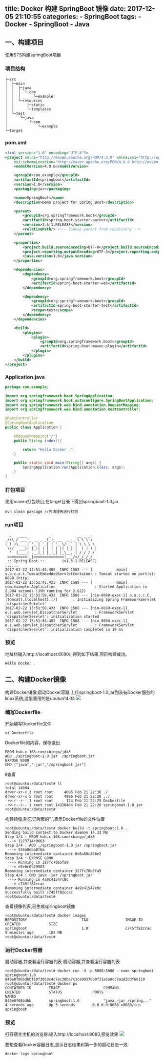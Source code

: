 title: Docker 构建 SpringBoot 镜像
date: 2017-12-05 21:10:55
categories:
    - SpringBoot
tags: 
    - Docker
    - SpringBoot
    - Java
---
## 一、构建项目
使用STS构建springBoot项目
### 项目结构
```
├─src
│  ├─main
│  │  ├─java
│  │  │  └─com
│  │  │      └─example
│  │  └─resources
│  │      ├─static
│  │      └─templates
│  └─test
│      └─java
│          └─com
│              └─example
└─target
```

<!-- more -->

### pom.xml

```xml
<?xml version="1.0" encoding="UTF-8"?>
<project xmlns="http://maven.apache.org/POM/4.0.0" xmlns:xsi="http://www.w3.org/2001/XMLSchema-instance"
    xsi:schemaLocation="http://maven.apache.org/POM/4.0.0 http://maven.apache.org/xsd/maven-4.0.0.xsd">
    <modelVersion>4.0.0</modelVersion>

    <groupId>com.example</groupId>
    <artifactId>springboot</artifactId>
    <version>1.0</version>
    <packaging>jar</packaging>

    <name>SpringBoot</name>
    <description>Demo project for Spring Boot</description>

    <parent>
        <groupId>org.springframework.boot</groupId>
        <artifactId>spring-boot-starter-parent</artifactId>
        <version>1.5.1.RELEASE</version>
        <relativePath/> <!-- lookup parent from repository -->
    </parent>

    <properties>
        <project.build.sourceEncoding>UTF-8</project.build.sourceEncoding>
        <project.reporting.outputEncoding>UTF-8</project.reporting.outputEncoding>
        <java.version>1.8</java.version>
    </properties>

    <dependencies>
        <dependency>
            <groupId>org.springframework.boot</groupId>
            <artifactId>spring-boot-starter-web</artifactId>
        </dependency>

        <dependency>
            <groupId>org.springframework.boot</groupId>
            <artifactId>spring-boot-starter-test</artifactId>
            <scope>test</scope>
        </dependency>
    </dependencies>

    <build>
        <plugins>
            <plugin>
                <groupId>org.springframework.boot</groupId>
                <artifactId>spring-boot-maven-plugin</artifactId>
            </plugin>
        </plugins>
    </build>
</project>
```
### Application.java

```Java
package com.example;

import org.springframework.boot.SpringApplication;
import org.springframework.boot.autoconfigure.SpringBootApplication;
import org.springframework.web.bind.annotation.RequestMapping;
import org.springframework.web.bind.annotation.RestController;

@RestController
@SpringBootApplication
public class Application {

    @RequestMapping("/")
    public String index(){

        return "Hello Docker .";
    }

    public static void main(String[] args) {
        SpringApplication.run(Application.class, args);
    }
}
```
### 打包项目
使用maven打包项目,在target目录下得到springboot-1.0.jar
```
mvn clean pakcage //先清理再进行打包
```
### run项目

```
  .   ____          _            __ _ _
 /\\ / ___'_ __ _ _(_)_ __  __ _ \ \ \ \
( ( )\___ | '_ | '_| | '_ \/ _` | \ \ \ \
 \\/  ___)| |_)| | | | | || (_| |  ) ) ) )
  '  |____| .__|_| |_|_| |_\__, | / / / /
 =========|_|==============|___/=/_/_/_/
 :: Spring Boot ::        (v1.5.1.RELEASE)
......
2017-02-22 13:51:45.408  INFO 1588 --- [           main] s.b.c.e.t.TomcatEmbeddedServletContainer : Tomcat started on port(s): 8080 (http)
2017-02-22 13:51:45.423  INFO 1588 --- [           main] com.example.Application                  : Started Application in 2.004 seconds (JVM running for 2.622)
2017-02-22 13:51:58.432  INFO 1588 --- [nio-8080-exec-1] o.a.c.c.C.[Tomcat].[localhost].[/]       : Initializing Spring FrameworkServlet 'dispatcherServlet'
2017-02-22 13:51:58.433  INFO 1588 --- [nio-8080-exec-1] o.s.web.servlet.DispatcherServlet        : FrameworkServlet 'dispatcherServlet': initialization started
2017-02-22 13:51:58.452  INFO 1588 --- [nio-8080-exec-1] o.s.web.servlet.DispatcherServlet        : FrameworkServlet 'dispatcherServlet': initialization completed in 19 ms
```
### 预览
地址栏输入http://localhost:8080/, 得到如下结果,项目构建成功。
```
Hello Docker .
```

## 二、构建Docker镜像
构建Docker镜像,启动Docker容器
上传springboot-1.0.jar到装有Docker服务的linux系统,这里我用的是ubutun14.04
![](http://img.blog.csdn.net/20170222142213286?watermark/2/text/aHR0cDovL2Jsb2cuY3Nkbi5uZXQvZ2l0aHViXzM3NjAwMjU1/font/5a6L5L2T/fontsize/400/fill/I0JBQkFCMA==/dissolve/70/gravity/SouthEast) 

### 编写Dockerfile
开始编写Dockerfile文件
```
vi Dockerfile
```
Dockerfile的内容，保存退出

```
FROM hub.c.163.com/xbingo/jdk8
ADD ./springboot-1.0.jar  /springboot.jar
EXPOSE 8080
CMD ["java","-jar","/springboot.jar"]
```
 ll查看
```
root@ubuntu:/data/test# ll
total 14004
drwxr-xr-x 2 root root     4096 Feb 21 22:38 ./
drwxr-xr-x 5 root root     4096 Feb 21 22:20 ../
-rw-r--r-- 1 root root      124 Feb 21 22:25 Dockerfile
-rw-r--r-- 1 root root 14326404 Feb 21 22:20 springboot-1.0.jar
root@ubuntu:/data/test#
```
构建镜像,别忘记后面的”.”,表示Dockerfile的文件位置

```
root@ubuntu:/data/test# docker build -t springboot:1.0 .
Sending build context to Docker daemon 14.33 MB
Step 1/4 : FROM hub.c.163.com/xbingo/jdk8
 ---> 3273714c9663
Step 2/4 : ADD ./springboot-1.0.jar /springboot.jar
 ---> 556a8eba0f6a
Removing intermediate container 8d6a88c466e2
Step 3/4 : EXPOSE 8080
 ---> Running in 327fc70b5fa9
 ---> e5e6c6b29983
Removing intermediate container 327fc70b5fa9
Step 4/4 : CMD java -jar /springboot.jar
 ---> Running in 4a9c41547c8c
 ---> c745ff82ccac
Removing intermediate container 4a9c41547c8c
Successfully built c745ff82ccac
root@ubuntu:/data/test# 
```
查看镜像列表,已生成springboot镜像
```
root@ubuntu:/data/test# docker images
REPOSITORY                         TAG                 IMAGE ID            CREATED             SIZE
springboot                         1.0                 c745ff82ccac        5 minutes ago       182 MB
root@ubuntu:/data/test# 
```
### 运行Docker容器
启动容器,并查看运行容器列表
启动容器,并查看运行容器列表
```
root@ubuntu:/data/test# docker run -d -p 8080:8080 --name springboot springboot:1.0
840e8f08bdbbf10f3050c4c7ec38ba7c1ce90378b0f31a3a8cc7a1d2ddf66119
root@ubuntu:/data/test# docker ps
CONTAINER ID        IMAGE                    COMMAND                  CREATED             STATUS              PORTS                                       NAMES
840e8f08bdbb        springboot:1.0           "java -jar /spring..."   4 seconds ago       Up 3 seconds        0.0.0.0:8080->8080/tcp                      springboot

```
### 预览
打开宿主主机的浏览器:输入http://localhost:8080,预览效果
![](http://img.blog.csdn.net/20170222144541412?watermark/2/text/aHR0cDovL2Jsb2cuY3Nkbi5uZXQvZ2l0aHViXzM3NjAwMjU1/font/5a6L5L2T/fontsize/400/fill/I0JBQkFCMA==/dissolve/70/gravity/SouthEast)

要想查看Docker容器日志,显示日志结果和第一步的启动日志一致
```
docker logs springboot
```

